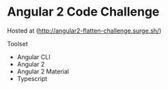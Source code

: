 # Angular 2 Code Challenge

Hosted at (http://angular2-flatten-challenge.surge.sh/)

Toolset
 - Angular CLI
 - Angular 2
 - Angular 2 Material
 - Typescript
